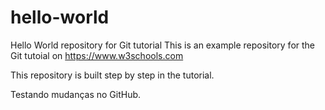 # hello-world

Hello World repository for Git tutorial
This is an example repository for the Git tutoial on https://www.w3schools.com

This repository is built step by step in the tutorial.

Testando mudanças no GitHub.
